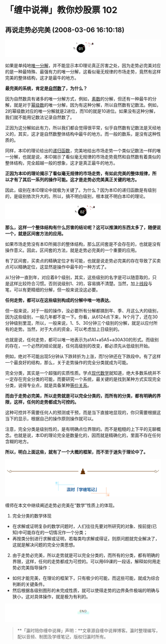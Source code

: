 # 「缠中说禅」教你炒股票 102

## **再说走势必完美 (2008-03-06 16:10:18)**

![img](102-%E5%86%8D%E8%AF%B4%E8%B5%B0%E5%8A%BF%E5%BF%85%E5%AE%8C%E7%BE%8E.assets/v2-07bba48613b4ea324e195ad2dfbdfa6c_r.jpg)

如果是单纯地[唯一分解](https://www.zhihu.com/search?q=唯一分解&search_source=Entity&hybrid_search_source=Entity&hybrid_search_extra={)，并不能显示本ID理论真正厉害之处，因为走势必完美对应的是一种最特殊、最强有力的唯一分解，这看似毫无规律的市场走势，竟然有这样完美的整体结构，这才是最牛的地方。

**最完美的系统，肯定是[自然数](https://www.zhihu.com/search?q=自然数&search_source=Entity&hybrid_search_source=Entity&hybrid_search_extra={)了，为什么？**

因为自然数具有诸多的唯一分解方式，例如，[素数](https://www.zhihu.com/search?q=素数&search_source=Entity&hybrid_search_source=Entity&hybrid_search_extra={)的分解，但还有一种最牛的分解，就是对于[幂级数](https://www.zhihu.com/search?q=幂级数&search_source=Entity&hybrid_search_source=Entity&hybrid_search_extra={)的唯一分解，因为有这种分解，所以自然数有记数法。例如，2的幂级数对应的唯一分解就是2进位，而10的就是10进位。如果没有这种分解，我们就不能用记数法记录自然数了。

正因为这分解如此有力，所以我们都会觉得很平常，似乎自然数有记数法是天经地义的，其实，这才是自然数整体结构中最牛的地方。而一般的数系，是没有这种性质的。

同样，本ID的理论给出的[递归函数](https://www.zhihu.com/search?q=递归函数&search_source=Entity&hybrid_search_source=Entity&hybrid_search_extra={)，完美地给出市场走势一个类似记数法一样的唯一分解，也就是说，本ID揭示了看似毫无规律的市场走势竟然和自然数有着类似的整体结构，完全超越一般的想象，这才是真正最牛的地方。

**正因为本ID的理论揭示了看似毫无规律的市场走势，有如此完美的整体规律，所以才有了其后一系列的操作可能。这才是走势必完美真正关键的地方。**

因此，级别在本ID理论中就极为关键了。为什么？因为本ID的递归函数是有级别的，是级别依次升大的。所以，搞不明白级别，根本就不明白本ID的理论。

![img](102-%E5%86%8D%E8%AF%B4%E8%B5%B0%E5%8A%BF%E5%BF%85%E5%AE%8C%E7%BE%8E.assets/v2-61c9a11291b4daf851c88df8a0f590d9_r.jpg)

**那么，这样一个整体结构有什么厉害的结论呢？这可以推演的东西太多了，随便说一个，就是区间套方法的应用。**

如果市场走势没有本ID所揭示的整体结构，那么区间套是不会存在的，也就是没有操作意义。因此，区间套的方法，就是走势必完美的一个重要的应用。

有了区间套，买卖点的精确定位才有可能，也就是说走势必完美的存在导致了买卖点可以精确定位，这显然是操作中最牛的一种方式了。

从1分钟一直到年，对应着8个级别，其实，这些级别的名字是可以随意取的，只是这样比较符合习惯。否则说级别1、2的，容易搞不清楚。当然，加上[线段](https://www.zhihu.com/search?q=线段&search_source=Entity&hybrid_search_source=Entity&hybrid_search_extra={)与笔，可以有更精细的分解，但一般来说没这必要。

**任何走势，都可以在这些级别构成的分解中唯一地表达**。

但一般来说，对于一般的操作，没必要所有分解都搞到年、季、月这么大的级别，因为这些级别，一般几年都不变一下。你看，从6124点下来，N个月了，还在30分钟级别里混，所以，一般来说，1、5、30分钟三个级别的分解，就足以应付所有的走势。当然，对于大点的资金，可以考虑加上日级别的。

也就是说，任何走势，都可以唯一地表示为a1A1+a5A5+a30A30的形式。而级别的存在，一个必然的结论就是，任何高级别的改变，都必须先从低级别开始。

例如，绝对不可能出现5分钟从下跌转折为上涨，而1分钟还在下跌段中。有了这样一个最良好的结构，那么，关于走势操作的完全分类就成为可能。

完全分类，其实是一个超强的实质性质。学点[现代数学](https://www.zhihu.com/search?q=现代数学&search_source=Entity&hybrid_search_source=Entity&hybrid_search_extra={)就知道，绝大多数系统并不一定存在完全分类的可能，而要研究一个系统，最关键的是找到某种方式实现完全分类，说得专业点，就是具备某种[等价关系](https://www.zhihu.com/search?q=等价关系&search_source=Entity&hybrid_search_source=Entity&hybrid_search_extra={)。

**而由于走势必完美，所以走势就是可以完全分类的，而所有的分类，都有明确的界限，这样，任何的走势都成为可控的。**

这种可控并不需要任何人的预测或干预，而是当下直接地显现的，你只需要根据这当下的显示，根据自己的操作原则操作就可以。

注意，完全分类是级别性的，是有明确点位界限的。而不是粗糙的上下平的无聊概念。也就是说，本ID的理论完全是数量化的，因而就是精确化的，里面不存在任何含糊的地方。

**所以，明白上面这些，就有了一个大概的框架，而不至于迷失于理论中了。**

![img](102-%E5%86%8D%E8%AF%B4%E8%B5%B0%E5%8A%BF%E5%BF%85%E5%AE%8C%E7%BE%8E.assets/v2-bb478b45b2c4641c6afde5a0b2d6c851_r.jpg)

缠师在本文中继续阐述走势必完美在“数学”性质上的体现。

1. 完全分类的数学体现

- 在求解或证明复杂的数学问题时，人们往往先要对所研究的对象、按前提(已知)中可能存在的一切情况作一个分类；
- 再按类分别进行求解或证明，若每类均求解或得证，则原问题就完全解决了，这就是解决问题的完全分类思想。

2. 由于走势必完美，所以走势就是可以完全分类的，而所有的分类，都有明确的界限，这样，任何的走势都成为可控的。可以用69课的一段话，解释如何用走势必完美指导操作：

- 如何才能完美，在理论的框架下，只有极少的可能，而这些可能，就成为综合判断的关键条件。
- 然后根据各级别图形的未完成性质，就可以使得走势的边界条件极端的明确与狭小，这对具体操作，就是极为有利的。

![img](102-%E5%86%8D%E8%AF%B4%E8%B5%B0%E5%8A%BF%E5%BF%85%E5%AE%8C%E7%BE%8E.assets/v2-baf883f1aa4b08e79382bdbf367073f7_r.jpg)

> **「瀛时陪你缠中说禅」声明：**文章源自缠中说禅博客。瀛时整理编写，配以音频、制图及学缠笔记，版权归瀛时所有。
